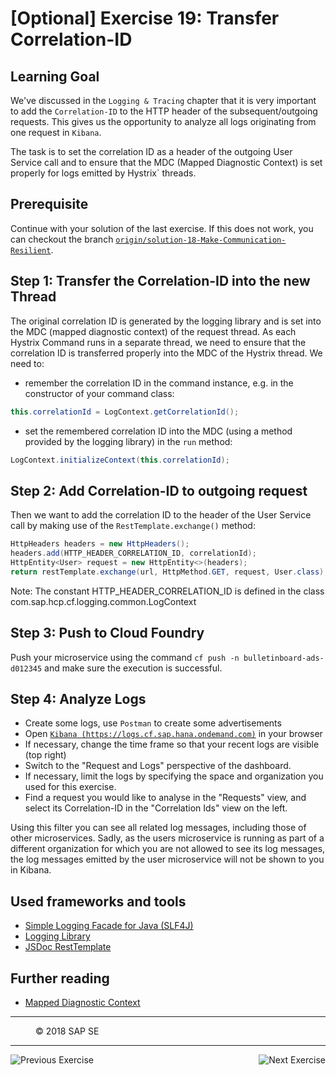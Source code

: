 [Optional] Exercise 19: Transfer Correlation-ID
===============================================

## Learning Goal

We've discussed in the `Logging & Tracing` chapter that it is very important to add the `Correlation-ID` to the HTTP header of the subsequent/outgoing requests. This gives us the opportunity to analyze all logs originating from one request in `Kibana`.

The task is to set the correlation ID as a header of the outgoing User Service call and to ensure that the MDC (Mapped Diagnostic Context) is set properly for logs emitted by Hystrix` threads.

## Prerequisite
Continue with your solution of the last exercise. If this does not work, you can checkout the branch [`origin/solution-18-Make-Communication-Resilient`](https://github.com/ccjavadev/cc-bulletinboard-ads-spring-webmvc/tree/solution-18-Make-Communication-Resilient).

## Step 1: Transfer the Correlation-ID into the new Thread
The original correlation ID is generated by the logging library and is set into the MDC (mapped diagnostic context) of the request thread.
As each Hystrix Command runs in a separate thread, we need to ensure that the correlation ID is transferred properly into the MDC of the Hystrix thread. We need to:
- remember the correlation ID in the command instance, e.g. in the constructor of your command class:
```java
this.correlationId = LogContext.getCorrelationId();
```
- set the remembered correlation ID into the MDC (using a method provided by the logging library) in the `run` method:
```java
LogContext.initializeContext(this.correlationId);
```

## Step 2: Add Correlation-ID to outgoing request
Then we want to add the correlation ID to the header of the User Service call by making use of the `RestTemplate.exchange()` method:
```java
HttpHeaders headers = new HttpHeaders();
headers.add(HTTP_HEADER_CORRELATION_ID, correlationId);
HttpEntity<User> request = new HttpEntity<>(headers);
return restTemplate.exchange(url, HttpMethod.GET, request, User.class);
```
Note: The constant HTTP_HEADER_CORRELATION_ID is defined in the class com.sap.hcp.cf.logging.common.LogContext 

## Step 3: Push to Cloud Foundry
Push your microservice using the command `cf push -n bulletinboard-ads-d012345` and make sure the execution is successful.

## Step 4: Analyze Logs
- Create some logs, use `Postman` to create some advertisements
- Open [`Kibana (https://logs.cf.sap.hana.ondemand.com)`](https://logs.cf.sap.hana.ondemand.com) in your browser
- If necessary, change the time frame so that your recent logs are visible (top right)
- Switch to the "Request and Logs" perspective of the dashboard.
- If necessary, limit the logs by specifying the space and organization you used for this exercise.
- Find a request you would like to analyse in the "Requests" view, and select its Correlation-ID in the "Correlation Ids" view on the left.

Using this filter you can see all related log messages, including those of other microservices. Sadly, as the users microservice is running as part of a different organization for which you are not allowed to see its log messages, the log messages emitted by the user microservice will not be shown to you in Kibana.


## Used frameworks and tools
- [Simple Logging Facade for Java (SLF4J)](http://www.slf4j.org/)
- [Logging Library](https://github.com/SAP/cf-java-logging-support)
- [JSDoc RestTemplate](http://docs.spring.io/spring-framework/docs/current/javadoc-api/org/springframework/web/client/RestTemplate.html)

## Further reading
- [Mapped Diagnostic Context](http://logback.qos.ch/manual/mdc.html)

***
<dl>
  <dd>
  <div class="footer">&copy; 2018 SAP SE</div>
  </dd>
</dl>
<hr>
<a href="Exercise_18_Make_Communication_Resilient.md">
  <img align="left" alt="Previous Exercise">
</a>
<a href="Exercise_20_Use_Message_Queues.md">
  <img align="right" alt="Next Exercise">
</a>
